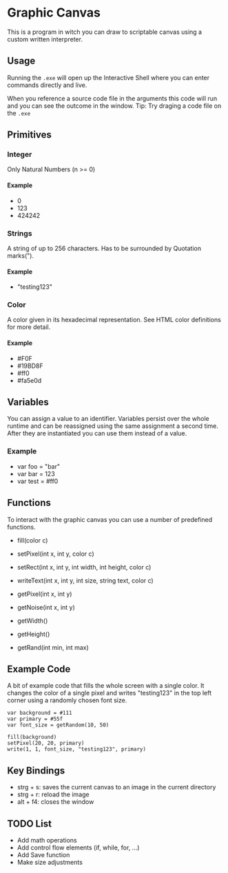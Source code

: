 # Graphic Canvas

This is a program in witch you can draw to scriptable canvas using a custom written interpreter.

## Usage

Running the `.exe` will open up the Interactive Shell where you can enter commands directly and live.

When you reference a source code file in the arguments this code will run and you can see the outcome in the window. Tip: Try draging a code file on the `.exe`

## Primitives

### Integer

Only Natural Numbers (n >= 0)

#### Example

- 0
- 123
- 424242

### Strings

A string of up to 256 characters.
Has to be surrounded by Quotation marks(").

#### Example

- "testing123"

### Color

A color given in its hexadecimal representation. See HTML color definitions for more detail.

#### Example

- #F0F
- #19BD8F
- #ff0
- #fa5e0d

## Variables

You can assign a value to an identifier.
Variables persist over the whole runtime and can be reassigned using the same assignment a second time.
After they are instantiated you can use them instead of a value.

### Example

- var foo = "bar"
- var bar = 123
- var test = #ff0

## Functions

To interact with the graphic canvas you can use a number of predefined functions.

- fill(color c)
- setPixel(int x, int y, color c)
- setRect(int x, int y, int width, int height, color c)
- writeText(int x, int y, int size, string text, color c)

- getPixel(int x, int y)
- getNoise(int x, int y)
- getWidth()
- getHeight()
- getRand(int min, int max)

## Example Code

A bit of example code that fills the whole screen with a single color. It changes the color of a single pixel and writes "testing123" in the top left corner using a randomly chosen font size.

```
var background = #111
var primary = #55f
var font_size = getRandom(10, 50)

fill(background)
setPixel(20, 20, primary)
write(1, 1, font_size, "testing123", primary)
```

## Key Bindings

- strg + s: saves the current canvas to an image in the current directory
- strg + r: reload the image
- alt + f4: closes the window

## TODO List

- Add math operations
- Add control flow elements (if, while, for, ...)
- Add Save function
- Make size adjustments